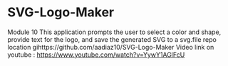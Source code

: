 # SVG-Logo-Maker
Module 10
This application prompts the user to select a color and shape, provide text for the logo, and save the generated SVG to a svg.file
repo location gihttps://github.com/aadiaz10/SVG-Logo-Maker
Video link on youtube : https://www.youtube.com/watch?v=YywY1AGlFcU
